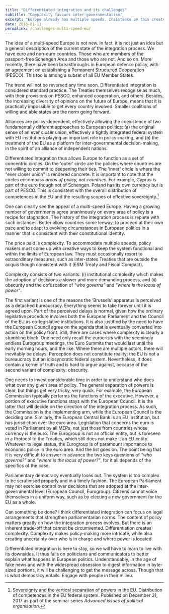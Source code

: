 ```yaml
---
title: "Differentiated integration and its challenges"
subtitle: "Complexity favours inter-governmentalism"
excerpt: "Europe already has multiple speeds. Insistence on this creates an ever more complex system. Decision-making shifts to inter-governmental methods."
date: 2018-01-11
permalink: /challenges-multi-speed-eu/
---
```

The idea of a multi-speed Europe is not new. In fact, it is not just an idea but a general description of the current state of the integration process. We have euro and non-euro countries. Those who are members of the passport-free Schengen Area and those who are not. And so on. More recently, there have been breakthroughs in European defence policy, with an agreement on establishing a Permanent Structured Cooperation (PESCO). This too is among a subset of all EU Member States.

The trend will not be reversed any time soon. Differentiated integration is considered standard practice. The Treaties themselves recognise as much, with their provisions on PESCO, enhanced cooperation, and others. Besides, the increasing diversity of opinions on the future of Europe, means that it is practically impossible to get every country involved. Smaller coalitions of willing and able states are the norm going forward.

Alliances are policy-dependent, effectively allowing the coexistence of two fundamentally different approaches to European politics: (a) the original sense of an ever closer union, effectively a tightly integrated federal system with EU institutions playing an important role in policy-making, and (b) the treatment of the EU as a platform for inter-governmental decision-making, in the spirit of an alliance of independent nations.

Differentiated integration thus allows Europe to function as a set of concentric circles. On the 'outer' circle are the policies where countries are not willing to commit to deepening their ties. The 'inner' circle is where the "ever closer union" is rendered concrete. It is important to note that the circles encompass *areas of policy, not countries*. For example, Cyprus is part of the euro though not of Schengen. Poland has its own currency but is part of PESCO. This is consistent with the overall distribution of competences in the EU and the resulting scopes of effective sovereignty.[^SeminarEUCompetences]

One can clearly see the appeal of a multi-speed Europe. Having a growing number of governments agree unanimously on every area of policy is a recipe for stagnation. The history of the integration process is replete with such instances. Better allow countries some leeway, to proceed at their own pace and to adapt to evolving circumstances in European politics in a manner that is consistent with their constitutional identity.

The price paid is complexity. To accommodate multiple speeds, policy makers must come up with creative ways to keep the system functional and within the limits of European law. They must occasionally resort to extraordinary measures, such as inter-states Treaties that are outside the acquis though consistent with it (ESM Treaty and Fiscal Compact).

Complexity consists of two variants: (i) institutional complexity which makes the adoption of decisions a slower and more demanding process, and (ii) obscurity and the obfuscation of *"who governs"* and *"where is the locus of power"*.

The first variant is one of the reasons the 'Brussels' apparatus is perceived as a detached bureaucracy. Everything seems to take forever until it is agreed upon. Part of the perceived delays is normal, given how the ordinary legislative procedure involves both the European Parliament and the Council of the EU as co-legislative institutions. It is also justified by the need to have the European Council agree on the agenda that is eventually converted into action on the policy front. Still, there are cases where complexity is clearly a stumbling block. One need only recall the eurocrisis with the seemingly endless Eurogroup meetings, the Euro Summits that would last until the early morning hours, and the like. Where there are multiple actors, there will inevitably be delays. Perception does not constitute reality: the EU is not a bureaucracy but an idiosyncratic federal system. Nevertheless, it does contain a kernel of truth and is hard to argue against, because of the second variant of complexity: obscurity.

One needs to invest considerable time in order to understand who does what over any given area of policy. The general separation of powers is clear, but things get very tricky, very quick. For example, the European Commission typically performs the functions of the executive. However, a portion of executive functions stays with the European Council. It is the latter that will decide on the direction of the integration process. As such, the Commission is the implementing arm, while the European Council is the deciding one. Similarly, the European Central Bank is an EU institution, but has jurisdiction over the euro area. Legislation that concerns the euro is voted in Parliament by all MEPs, not just those from countries whose currency is the euro. The Eurogroup is not an official entity, but is foreseen in a Protocol to the Treaties, which still does not make it an EU entity. Whatever its legal status, the Eurogroup is of paramount importance to economic policy in the euro area. And the list goes on. The point being that it is very difficult to answer in advance the two keys questions of *"who governs?"* and *"where is the locus of power?"*, for it all depends of the specifics of the case.

Parliamentary democracy eventually loses out. The system is too complex to be scrutinised properly and in a timely fashion. The European Parliament may not exercise control over decisions that are adopted at the inter-governmental level (European Council, Eurogroup). Citizens cannot voice themselves in a uniform way, such as by electing a new government for the EU as a whole.

Can something be done? I think differentiated integration can focus on legal arrangements that strengthen parliamentarian norms. The content of policy matters greatly on how the integration process evolves. But there is an inherent trade-off that cannot be circumvented. Differentiation creates complexity. Complexity makes policy-making more intricate, while also creating uncertainty over who is in charge and where power is located.

Differentiated integration is here to stay, so we will have to learn to live with its downsides. It thus falls on politicians and communicators to better explain what happens in European politics. Understandably, in the age of fake news and with the widespread obsession to digest information in byte-sized portions, it will be challenging to get the message across. Though that is what democracy entails. Engage with people in their milieu.

[^SeminarEUCompetences]: [Sovereignty and the vertical separation of powers in the EU](/seminars/sovereignty-eu-federation/). Distribution of competences in the EU federal system. Published on December 31, 2017 as part of the seminar series *Advanced issues of political organisation*.
